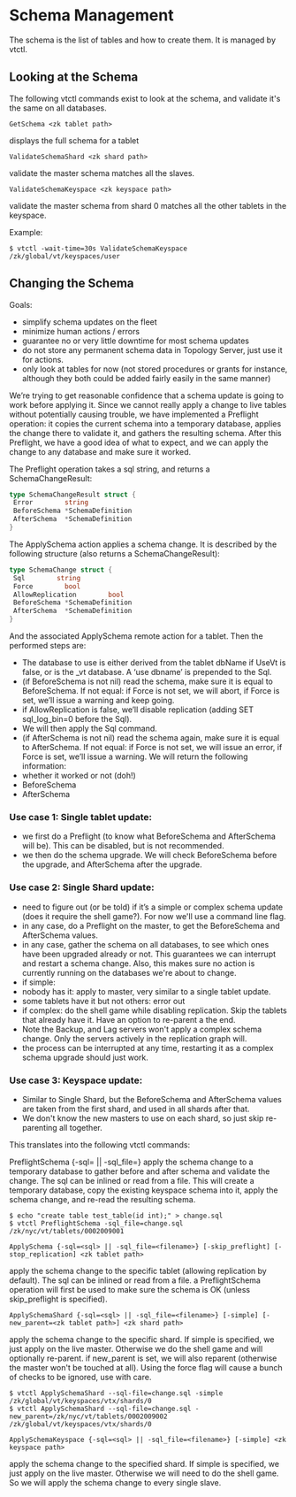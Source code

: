 # Schema Management

The schema is the list of tables and how to create them. It is managed by vtctl.

## Looking at the Schema

The following vtctl commands exist to look at the schema, and validate it's the same on all databases.

```
GetSchema <zk tablet path>
```
displays the full schema for a tablet

```
ValidateSchemaShard <zk shard path>
```
validate the master schema matches all the slaves.

```
ValidateSchemaKeyspace <zk keyspace path>
```
validate the master schema from shard 0 matches all the other tablets in the keyspace.


Example:

```
$ vtctl -wait-time=30s ValidateSchemaKeyspace /zk/global/vt/keyspaces/user
```

## Changing the Schema

Goals:
- simplify schema updates on the fleet
- minimize human actions / errors
- guarantee no or very little downtime for most schema updates
- do not store any permanent schema data in Topology Server, just use it for actions.
- only look at tables for now (not stored procedures or grants for instance, although they both could be added fairly easily in the same manner)

We’re trying to get reasonable confidence that a schema update is going to work before applying it. Since we cannot really apply a change to live tables without potentially causing trouble, we have implemented a Preflight operation: it copies the current schema into a temporary database, applies the change there to validate it, and gathers the resulting schema. After this Preflight, we have a good idea of what to expect, and we can apply the change to any database and make sure it worked.

The Preflight operation takes a sql string, and returns a SchemaChangeResult:
```go
type SchemaChangeResult struct {
 Error        string
 BeforeSchema *SchemaDefinition
 AfterSchema  *SchemaDefinition
}
```

The ApplySchema action applies a schema change. It is described by the following structure (also returns a SchemaChangeResult):
```go
type SchemaChange struct {
 Sql        string
 Force        bool
 AllowReplication        bool
 BeforeSchema *SchemaDefinition
 AfterSchema  *SchemaDefinition
}
```

And the associated ApplySchema remote action for a tablet. Then the performed steps are:
- The database to use is either derived from the tablet dbName if UseVt is false, or is the _vt database. A ‘use dbname’ is prepended to the Sql.
- (if BeforeSchema is not nil) read the schema, make sure it is equal to BeforeSchema. If not equal: if Force is not set, we will abort, if Force is set, we’ll issue a warning and keep going.
- if AllowReplication is false, we’ll disable replication (adding SET sql_log_bin=0 before the Sql).
- We will then apply the Sql command.
- (if AfterSchema is not nil) read the schema again, make sure it is equal to AfterSchema. If not equal: if Force is not set, we will issue an error, if Force is set, we’ll issue a warning.
We will return the following information:
- whether it worked or not (doh!)
- BeforeSchema
- AfterSchema

### Use case 1: Single tablet update:
- we first do a Preflight (to know what BeforeSchema and AfterSchema will be). This can be disabled, but is not recommended.
- we then do the schema upgrade. We will check BeforeSchema before the upgrade, and AfterSchema after the upgrade.

### Use case 2: Single Shard update:
- need to figure out (or be told) if it’s a simple or complex schema update (does it require the shell game?). For now we'll use a command line flag.
- in any case, do a Preflight on the master, to get the BeforeSchema and AfterSchema values.
- in any case, gather the schema on all databases, to see which ones have been upgraded already or not. This guarantees we can interrupt and restart a schema change. Also, this makes sure no action is currently running on the databases we're about to change.
- if simple:
 - nobody has it: apply to master, very similar to a single tablet update.
 - some tablets have it but not others: error out
- if complex: do the shell game while disabling replication. Skip the tablets that already have it. Have an option to re-parent a the end.
 - Note the Backup, and Lag servers won't apply a complex schema change. Only the servers actively in the replication graph will.
 - the process can be interrupted at any time, restarting it as a complex schema upgrade should just work.

### Use case 3: Keyspace update:
- Similar to Single Shard, but the BeforeSchema and AfterSchema values are taken from the first shard, and used in all shards after that.
- We don't know the new masters to use on each shard, so just skip re-parenting all together.

This translates into the following vtctl commands:

PreflightSchema {-sql=<sql> || -sql_file=<filename>} <zk tablet path> 
apply the schema change to a temporary database to gather before and after schema and validate the change. The sql can be inlined or read from a file.
This will create a temporary database, copy the existing keyspace schema into it, apply the schema change, and re-read the resulting schema.

```
$ echo "create table test_table(id int);" > change.sql
$ vtctl PreflightSchema -sql_file=change.sql /zk/nyc/vt/tablets/0002009001
```

```
ApplySchema {-sql=<sql> || -sql_file=<filename>} [-skip_preflight] [-stop_replication] <zk tablet path> 
```
apply the schema change to the specific tablet (allowing replication by default). The sql can be inlined or read from a file.
a PreflightSchema operation will first be used to make sure the schema is OK (unless skip_preflight is specified).

```
ApplySchemaShard {-sql=<sql> || -sql_file=<filename>} [-simple] [-new_parent=<zk tablet path>] <zk shard path>
```
apply the schema change to the specific shard. If simple is specified, we just apply on the live master. Otherwise we do the shell game and will optionally re-parent. 
if new_parent is set, we will also reparent (otherwise the master won't be touched at all). Using the force flag will cause a bunch of checks to be ignored, use with care.

```
$ vtctl ApplySchemaShard --sql-file=change.sql -simple /zk/global/vt/keyspaces/vtx/shards/0
$ vtctl ApplySchemaShard --sql-file=change.sql -new_parent=/zk/nyc/vt/tablets/0002009002 /zk/global/vt/keyspaces/vtx/shards/0
```

```
ApplySchemaKeyspace {-sql=<sql> || -sql_file=<filename>} [-simple] <zk keyspace path> 
```
apply the schema change to the specified shard. If simple is specified, we just apply on the live master. Otherwise we will need to do the shell game. So we will apply the schema change to every single slave. 
